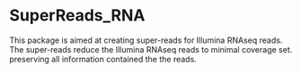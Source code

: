 # SuperReads_RNA
This package is aimed at creating super-reads for Illumina RNAseq reads.  The super-reads reduce the Illumina RNAseq reads to minimal coverage set. preserving all information contained the the reads.

